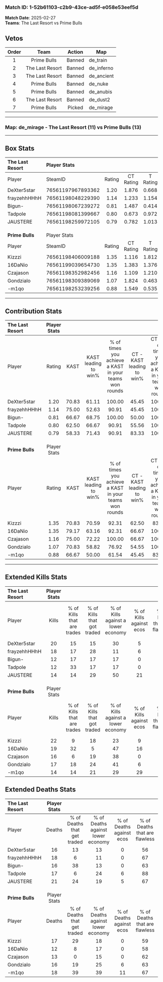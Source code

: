### Match ID: 1-52b61103-c2b9-43ce-ad5f-e058e53eef5d  
**Match Date**: 2025-02-27  
**Teams**: The Last Resort vs Prime Bulls  

## Vetos  

| Order | Team | Action | Map |
| :---: | :--: | :----: | --- |
| 1 | Prime Bulls | Banned | de_train |
| 2 | The Last Resort | Banned | de_inferno |
| 3 | The Last Resort | Banned | de_ancient |
| 4 | Prime Bulls | Banned | de_nuke |
| 5 | Prime Bulls | Banned | de_anubis |
| 6 | The Last Resort | Banned | de_dust2 |
| 7 | Prime Bulls | Picked | de_mirage |

---  

### **Map**: de_mirage - The Last Resort (11) vs Prime Bulls (13)  
---  

## Box Stats  

| **The Last Resort** | Player Stats      |        |           |          |       |       |       |         |        |      |     |
| :- | :- | :-: | :-: | :-: | :-: | :-: | :-: | :-: | :-: | :-: | :-: |
| Player              | SteamID           | Rating | CT Rating | T Rating | KAST  |  ADR  | Kills | Assists | Deaths | K/D  | HS% |
| DeXter5star         | 76561197967893362 |  1.20  |   1.876   |  0.668   | 70.83 | 79.3  |  20   |    0    |   16   | 1.25 | 20  |
| frayzehhHHhH        | 76561198048229390 |  1.14  |   1.233   |  1.154   | 75.00 | 79.4  |  18   |    7    |   18   | 1.00 | 61  |
| Bigun-              | 76561198067239272 |  0.81  |   1.487   |  0.414   | 66.67 | 56.7  |  12   |    2    |   16   | 0.75 | 50  |
| Tadpole             | 76561198081399667 |  0.80  |   0.673   |  0.972   | 62.50 | 64.8  |  12   |    5    |   17   | 0.71 | 66  |
| JAUSTERE            | 76561198259972105 |  0.79  |   0.782   |  1.013   | 58.33 | 75.1  |  14   |    5    |   21   | 0.67 | 50  |
|                     |                   |        |           |          |       |       |       |         |        |      |     |
|                     |                   |        |           |          |       |       |       |         |        |      |     |
|                     |                   |        |           |          |       |       |       |         |        |      |     |
| **Prime Bulls**     | Player Stats      |        |           |          |       |       |       |         |        |      |     |
| Player              | SteamID           | Rating | CT Rating | T Rating | KAST  |  ADR  | Kills | Assists | Deaths | K/D  | HS% |
| Kizzzi              | 76561198406009188 |  1.35  |   1.116   |  1.812   | 70.83 | 101.6 |  22   |    8    |   17   | 1.29 | 31  |
| 16DaNio             | 76561199039654730 |  1.35  |   1.383   |  1.376   | 79.17 | 79.6  |  19   |   10    |   12   | 1.58 | 42  |
| Czajason            | 76561198352982456 |  1.16  |   1.109   |  1.210   | 75.00 | 77.3  |  16   |    3    |   13   | 1.23 | 56  |
| Gondzialo           | 76561198309389069 |  1.07  |   1.824   |  0.463   | 70.83 | 70.6  |  17   |    3    |   16   | 1.06 | 76  |
| -m1qo               | 76561198253239256 |  0.88  |   1.549   |  0.535   | 66.67 | 64.8  |  14   |    6    |   18   | 0.78 | 35  |
---  

## Contribution Stats  

| **The Last Resort** | Player Stats |       |                      |                                                        |                           |                                                             |                          |                                                            |
| :- | :-: | :-: | :-: | :-: | :-: | :-: | :-: | :-: |
| Player              |    Rating    | KAST  | KAST leading to win% | % of times you achieve a KAST in your teams won rounds | CT - KAST leading to win% | CT - % of times you achieve a KAST in your teams won rounds | T - KAST leading to win% | T - % of times you achieve a KAST in your teams won rounds |
| DeXter5star         |     1.20     | 70.83 |        61.11         |                         100.00                         |           45.45           |                           100.00                            |          85.71           |                           100.00                           |
| frayzehhHHhH        |     1.14     | 75.00 |        52.63         |                         90.91                          |           45.45           |                           100.00                            |          62.50           |                           83.33                            |
| Bigun-              |     0.81     | 66.67 |        68.75         |                         100.00                         |           50.00           |                           100.00                            |          100.00          |                           100.00                           |
| Tadpole             |     0.80     | 62.50 |        66.67         |                         90.91                          |           55.56           |                           100.00                            |          83.33           |                           83.33                            |
| JAUSTERE            |     0.79     | 58.33 |        71.43         |                         90.91                          |           83.33           |                           100.00                            |          62.50           |                           83.33                            |
|                     |              |       |                      |                                                        |                           |                                                             |                          |                                                            |
|                     |              |       |                      |                                                        |                           |                                                             |                          |                                                            |
|                     |              |       |                      |                                                        |                           |                                                             |                          |                                                            |
| **Prime Bulls**     | Player Stats |       |                      |                                                        |                           |                                                             |                          |                                                            |
| Player              |    Rating    | KAST  | KAST leading to win% | % of times you achieve a KAST in your teams won rounds | CT - KAST leading to win% | CT - % of times you achieve a KAST in your teams won rounds | T - KAST leading to win% | T - % of times you achieve a KAST in your teams won rounds |
| Kizzzi              |     1.35     | 70.83 |        70.59         |                         92.31                          |           62.50           |                            83.33                            |          77.78           |                           100.00                           |
| 16DaNio             |     1.35     | 79.17 |        63.16         |                         92.31                          |           66.67           |                           100.00                            |          60.00           |                           85.71                            |
| Czajason            |     1.16     | 75.00 |        72.22         |                         100.00                         |           66.67           |                           100.00                            |          77.78           |                           100.00                           |
| Gondzialo           |     1.07     | 70.83 |        58.82         |                         76.92                          |           54.55           |                           100.00                            |          66.67           |                           57.14                            |
| -m1qo               |     0.88     | 66.67 |        50.00         |                         61.54                          |           45.45           |                            83.33                            |          60.00           |                           42.86                            |
---  

## Extended Kills Stats  

| **The Last Resort** | Player Stats |                            |                            |                                    |                         |                              |                                 |                                       |                    |           |
| :- | :-: | :-: | :-: | :-: | :-: | :-: | :-: | :-: | :-: | :-: |
| Player              |    Kills     | % of Kills that are trades | % of Kills that got traded | % of Kills against a lower economy | % of Kills against ecos | % of Kills that are flawless | % of Kills that are close duels | % of Kills that are assisted by flash | Pistol Round Kills | AWP Kills |
| DeXter5star         |      20      |             15             |             15             |                 30                 |            5            |              65              |                5                |                  10                   |         1          |    11     |
| frayzehhHHhH        |      18      |             17             |             28             |                 11                 |            6            |              72              |                6                |                   0                   |         4          |     4     |
| Bigun-              |      12      |             17             |             17             |                 17                 |            0            |              67              |                0                |                   0                   |         3          |     0     |
| Tadpole             |      12      |             33             |             17             |                 17                 |            0            |              42              |               17                |                   8                   |         1          |     0     |
| JAUSTERE            |      14      |             14             |             29             |                 50                 |           21            |              57              |                0                |                  14                   |         0          |     0     |
|                     |              |                            |                            |                                    |                         |                              |                                 |                                       |                    |           |
|                     |              |                            |                            |                                    |                         |                              |                                 |                                       |                    |           |
|                     |              |                            |                            |                                    |                         |                              |                                 |                                       |                    |           |
| **Prime Bulls**     | Player Stats |                            |                            |                                    |                         |                              |                                 |                                       |                    |           |
| Player              |    Kills     | % of Kills that are trades | % of Kills that got traded | % of Kills against a lower economy | % of Kills against ecos | % of Kills that are flawless | % of Kills that are close duels | % of Kills that are assisted by flash | Pistol Round Kills | AWP Kills |
| Kizzzi              |      22      |             9              |             18             |                 23                 |            9            |              73              |                5                |                   0                   |         6          |     7     |
| 16DaNio             |      19      |             32             |             5              |                 47                 |           16            |              79              |                0                |                  11                   |         0          |     1     |
| Czajason            |      16      |             6              |             19             |                 38                 |            0            |              50              |               13                |                   6                   |         1          |     0     |
| Gondzialo           |      17      |             18             |             24             |                 41                 |            6            |              82              |                6                |                   0                   |         1          |     0     |
| -m1qo               |      14      |             14             |             21             |                 29                 |           29            |              50              |                7                |                   7                   |         0          |     1     |
## Extended Deaths Stats  

| **The Last Resort** | Player Stats |                             |                                   |                          |                               |                            |                           |               |
| :- | :-: | :-: | :-: | :-: | :-: | :-: | :-: | :-: |
| Player              |    Deaths    | % of Deaths that get traded | % of Deaths against lower economy | % of Deaths against ecos | % of Deaths that are flawless | % of Deaths that are close | % of Deaths while blinded | Deaths to AWP |
| DeXter5star         |      16      |             13              |                13                 |            0             |              56               |             0              |             0             |       2       |
| frayzehhHHhH        |      18      |              6              |                11                 |            0             |              67               |             6              |             6             |       2       |
| Bigun-              |      16      |             38              |                13                 |            0             |              63               |             6              |             6             |       1       |
| Tadpole             |      17      |              6              |                24                 |            6             |              88               |             0              |            12             |       1       |
| JAUSTERE            |      21      |             24              |                19                 |            5             |              67               |             14             |             0             |       3       |
|                     |              |                             |                                   |                          |                               |                            |                           |               |
|                     |              |                             |                                   |                          |                               |                            |                           |               |
|                     |              |                             |                                   |                          |                               |                            |                           |               |
| **Prime Bulls**     | Player Stats |                             |                                   |                          |                               |                            |                           |               |
| Player              |    Deaths    | % of Deaths that get traded | % of Deaths against lower economy | % of Deaths against ecos | % of Deaths that are flawless | % of Deaths that are close | % of Deaths while blinded | Deaths to AWP |
| Kizzzi              |      17      |             29              |                18                 |            0             |              59               |             6              |             6             |       4       |
| 16DaNio             |      12      |              8              |                17                 |            0             |              58               |             17             |             0             |       3       |
| Czajason            |      13      |              0              |                15                 |            0             |              62               |             0              |            15             |       1       |
| Gondzialo           |      16      |             19              |                25                 |            6             |              63               |             6              |             6             |       2       |
| -m1qo               |      18      |             39              |                39                 |            11            |              67               |             0              |             6             |       5       |
